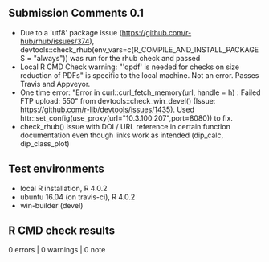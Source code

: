 ## Submission Comments 0.1
* Due to a 'utf8' package issue (https://github.com/r-hub/rhub/issues/374), devtools::check_rhub(env_vars=c(R_COMPILE_AND_INSTALL_PACKAGES = "always")) was run for the rhub check and passed
* Local R CMD Check warning:  "'qpdf' is needed for checks on size reduction of PDFs" is specific to the local machine. Not an error. Passes Travis and Appveyor.
* One time error: "Error in curl::curl_fetch_memory(url, handle = h) : Failed FTP upload: 550" from devtools::check_win_devel() (Issue: https://github.com/r-lib/devtools/issues/1435). Used httr::set_config(use_proxy(url="10.3.100.207",port=8080)) to fix.
* check_rhub() issue with DOI / URL reference in certain function documentation even though links work as intended (dip_calc, dip_class_plot)

## Test environments
* local R installation, R 4.0.2
* ubuntu 16.04 (on travis-ci), R 4.0.2
* win-builder (devel)

## R CMD check results

0 errors | 0 warnings | 0 note

